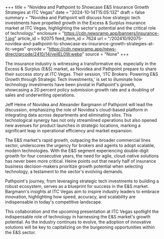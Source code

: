 +++
title = "Novidea and Pathpoint to Showcase E&S Insurance Growth Strategies at ITC Vegas"
date = "2024-10-14T15:05:13Z"
draft = false
summary = "Novidea and Pathpoint will discuss how strategic tech investments have propelled growth in the Excess & Surplus insurance market at ITC Vegas, highlighting the sector's potential and the critical role of technology."
enclosure = "https://cdn.newsramp.app/banners/insurance-1.jpg"
article_id = 92075
feed_item_id = 7624
url = "/202410/92075-novidea-and-pathpoint-to-showcase-es-insurance-growth-strategies-at-itc-vegas"
qrcode = "https://cdn.newsramp.app/news-direct/qrcode/2410/14/veilEL0W.webp"
source = "None"
+++

<p>The insurance industry is witnessing a transformative era, especially in the Excess & Surplus (E&S) market, as Novidea and Pathpoint prepare to share their success story at ITC Vegas. Their session, 'ITC Brokers: Powering E&S Growth through Strategic Tech Investments,' is set to illuminate how technology investments have been pivotal in Pathpoint's growth, showcasing a 20 percent policy submission growth rate and a doubling of sales and underwriting operations.</p><p>Jeff Heine of Novidea and Alexander Bargmann of Pathpoint will lead the discussion, emphasizing the role of Novidea's cloud-based platform in integrating data across departments and eliminating silos. This technological synergy has not only streamlined operations but also opened new avenues for product launches in strategic locations, marking a significant leap in operational efficiency and market expansion.</p><p>The E&S market's rapid growth, outpacing the broader commercial lines sector, underscores the urgency for brokers and agents to adopt scalable, modern technologies. With the E&S segment experiencing double-digit growth for four consecutive years, the need for agile, cloud-native solutions has never been more critical. Heine points out that nearly half of insurance business decision-makers prioritize growth potential when selecting technology, a testament to the sector's evolving demands.</p><p>Pathpoint's journey, from leveraging strategic tech investments to building a robust ecosystem, serves as a blueprint for success in the E&S market. Bargmann's insights at ITC Vegas aim to inspire industry leaders to embrace innovation, highlighting how speed, accuracy, and scalability are indispensable in today's competitive landscape.</p><p>This collaboration and the upcoming presentation at ITC Vegas spotlight the indispensable role of technology in harnessing the E&S market's growth potential. As the industry continues to evolve, the adoption of innovative solutions will be key to capitalizing on the burgeoning opportunities within the E&S sector.</p>